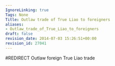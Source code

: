 ```yaml
---
IgnoreLinking: true
Tags: None
Title: Outlaw trade of True Liao to foreigners
aliases:
- Outlaw_trade_of_True_Liao_to_foreigners
draft: false
revision_date: 2014-07-03 15:26:51+00:00
revision_id: 27041
---
```


#REDIRECT Outlaw foreign True Liao trade